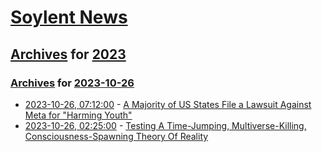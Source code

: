 # [Soylent News](../../../README.md)

## [Archives](../../index.md) for [2023](../index.md)

### [Archives](../../index.md) for [2023-10-26](index.md)

* [2023-10-26, 07:12:00](https://soylentnews.org/article.pl?sid=23/10/25/1239252&from=rss) - [A Majority of US States File a Lawsuit Against Meta for \"Harming Youth\"](https://soylentnews.org/article.pl?sid=23/10/25/1239252&from=rss)
* [2023-10-26, 02:25:00](https://soylentnews.org/article.pl?sid=23/10/25/0741253&from=rss) - [Testing A Time-Jumping, Multiverse-Killing, Consciousness-Spawning Theory Of Reality](https://soylentnews.org/article.pl?sid=23/10/25/0741253&from=rss)
